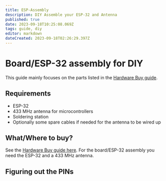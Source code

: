 ```yaml
---
title: ESP-Assembly
description: DIY Assemble your ESP-32 and Antenna
published: true
date: 2023-09-18T10:25:08.069Z
tags: guide, diy
editor: markdown
dateCreated: 2023-09-18T02:26:29.397Z
---
```


# Board/ESP-32 assembly for DIY
This guide mainly focuses on the parts listed in the [Hardware Buy guide](/Hardware/Buy).

## Requirements
+ ESP-32
+ 433 MHz antenna for microcontrollers
+ Soldering station
+ Optionally some spare cables if needed for the antenna to be wired up

## What/Where to buy?
See the [Hardware Buy guide here](/Hardware/Buy). For the board/ESP-32 assembly you need the ESP-32 and a 433 MHz antenna.


## Figuring out the PINs
